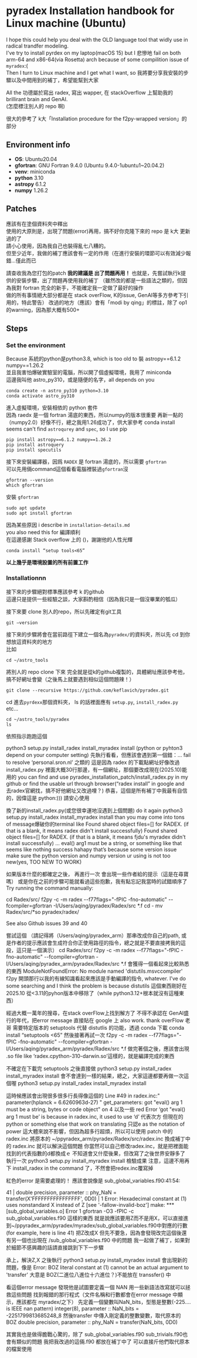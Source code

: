 # pyradex Installation handbook for Linux machine (Ubuntu)
I hope this could help you deal with the OLD language tool that widly use in radical trandfer modeling.  
I've try to install pyrdex on my laptop(macOS 15) but I 悲慘地 fail on both arm-64 and x86-64(via Rosetta) arch because of some compilition issue of `myradex`:(  
Then I turn to Linux machine and I get what I want, so 我將要分享我安裝的步驟以及中間用到的補丁，希望能幫到大家  

All the 功德屬於寫出 radex, 寫出 wapper, 在 stackOverflow 上幫助我的 brillirant brain and GenAI.  
(怎麼標注別人的 repo 啊)

很大的參考了 k大「Installation procedure for the f2py-wrapped version」的部分  

## Environment info
- **OS**: Ubuntu20.04
- **gfortran**: GNU Fortran 9.4.0 (Ubuntu 9.4.0-1ubuntu1~20.04.2)
- **venv**: miniconda
- **python** 3.10
- **astropy** 6.1.2
- **numpy** 1.26.2

## Patches
應該有在塗個資料夾中釋出  
使用的大原則是，出現了問題(error)再用，搞不好你克隆下來的 repo 是 k大 更新過的了  
請小心使用，因為我自己也裝得亂七八糟的。  
但至少近年，我做的補丁應該會有一定的作用（在進行安裝的環節可以有效減少報錯...僅此而已  

請查收我為您打包的patch 
**我的建議是 出了問題再用！** 也就是，先嘗試執行k提供的安裝步驟，出了問題再使用我的補丁
（雖然改的都是一些語法之類的，但因為我對 fortran 完全的新手，不能確定我一定做了最好的操作  
做的所有事情絕大部分都是在 stack overFlow, K的issue, GenAI等多方參考下引用的，特此警告）
改過的地方（應該）會有「modi by qing」的標註，除了 op1的warning，因為那大概有500+

## Steps
### Set the environment
Because 系統的python是python3.8, which is too old to 裝 astropy==6.1.2 numpy==1.26.2  
並且我害怕爆破實驗室的電腦，所以開了個虛擬環境，我用了 miniconda  
這邊我叫他 astro_py310，或是隨便的名字，all depends on you
```
conda create -n astro_py310 python=3.10
conda activate astro_py310
```

進入虛擬環境，安裝相依的 python 套件  
因為 raedx 是一個 fortran 湯底的東西，所以numpy的版本很重要
再新一點的（numpy2.0）好像不行，總之我用1.26成功了，供大家參考
conda install seems can't find `astroqurey` and `spec`, so I use pip
```
pip install astropy==6.1.2 numpy==1.26.2
pip install astroquery
pip install specutils
```

接下來安裝編譯器，因爲 `RADEX` 是 fortran 湯底的，所以需要 `gfortran`  
可以先用倆command這個看看電腦裡裝過`gfortran`沒
```
gfortran --version
which gfortran
```

安裝 `gfortran`
```
sudo apt update
sudo apt install gfortran
```

因為某些原因 i describe in `installation-details.md`  
you also need this for 編譯順利  
在這邊感謝 Stack overflow 上的 ()，謝謝他的人性光輝  
```
conda install “setup tools<65”
```
**以上幾乎是環境設置的所有前置工作**

### Installationnn
接下來的步驟絕對標準應該參考 k 的github  
這邊只是提供一些經驗之談，大家斟酌相信（因為我只是一個沒畢業的瓠瓜） 

接下來要 clone 別人的repo，所以先確定有git工具  
```
git —version
```
接下來的步驟將會在當前路徑下建立一個名為`pyradex/`的資料夾，所以先 cd 到你想放這資料夾的地方  
比如
```
cd ~/astro_tools
```

將別人的 repo clone 下來
完全就是從k的github複製的，具體網址應該參考他，搞不好網址會變（之後馬上就要遇到相似這個問題辣！）
```
git clone --recursive https://github.com/keflavich/pyradex.git
```

cd 進去`pyrdexx`那個資料夾，
ls 的話裡面應有 `setup.py`, `install_radex.py` etc...
```
cd ~/astro_tools/pyradex
ls
```

依照指示跑跑這個

python3 setup.py install_radex install_myradex install (python or pyhton3 depend on your computer setting) 先執行看看，但應該會遇到第一個錯：... fail to resolve ‘personal.sron.nl’ 之類的 這是因為 radex 的下載點網址好像改過 install_radex.py 裡面大概30行那邊，有一個網址，那個要改成現在(2025.10)能用的 you can find and use pyradex_installation_patch/install_radex.py in my github or find the usable url through browser(“radex install” in google and 去radex官網找，搞不好他網址又改過哩？) 恭喜，這個是所有補丁中我最有自信的，因偉這是 python:))) 請安心使用

換了新的install_radex.py(或您很幸運地沒遇到上個問題) do it again python3 setup.py install_radex install_myradex install than you may come into tons of message爆破你的terminal like Found shared object files=[] for RADEX.  (if that is a blank, it means radex didn't install successfully) Found shared object files=[] for RADEX.  (if that is a blank, it means fjdu's myradex didn't install successfully) … eval() arg1 must be a string, or something like that seems like nothing success hahapy that’s because some version issue make sure the python version and numpy version ur using is not too new(yes, TOO NEW TO WORK)

如果版本什麼的都確定之後， 再進行一次 會出現一些作者給的提示（這是在尋寶嗎） 或是你在之前的步驟可能就看過這些抱歉，我有點忘記我當時的試錯順序了 Try running the command manually:

cd Radex/src/ f2py -c -m radex --f77flags="-fPIC -fno-automatic" --fcompiler=gfortran -I/Users/aqing/pyradex/Radex/src *.f cd - mv Radex/src/*so pyradex/radex/

See also Github issues 39 and 40

嘗試這個 （請記得將（Users/aqing/pyradex_arm）那串改成你自己的path, 或是作者的提示應該會生成符合你正使用路徑的指令，總之就是不要直接拷我的這段，這只是一個演示） cd Radex/src/ f2py -c -m radex --f77flags="-fPIC -fno-automatic" --fcompiler=gfortran -I/Users/aqing/pyradex_arm/pyradex/Radex/src *.f 會獲得一個看起來比較熟悉的東西 ModuleNotFoundError: No module named 'distutils.msvccompiler' f2py 開頭那行以我的有線知識看起來應該是手動編譯的指令, whatever. I’ve do some searching and I think the problem is because distutils 這個東西剛好在2025.10 從<3.11的pyhon版本中移除了（while python3.12+根本就沒有這種東西）

經過大概一萬年的搜尋，在stack overFlow上找到解方了 不得不承認在 GenAI盛行的年代，把error message 直接貼在 google 上 also work. thank overFlow 老哥 需要特定版本的 setuptools 代替 distutlis 的功能，透過 conda 下載 conda install “setuptools <65” 然後接著再試一次 f2py -c -m radex --f77flags="-fPIC -fno-automatic" --fcompiler=gfortran -I/Users/aqing/pyradex_arm/pyradex/Radex/src *.f 做完著個之後，應該會出現 .so file like ‘radex.cpython-310-darwin.so’這樣的，就是編譯完成的東西

不確定在下載完 setuptools 之後直接做 python3 setup.py install_radex install_myradex install 會不會達到一樣的結果，總之，大家這邊都要再做一次這個喔 python3 setup.py install_radex install_myradex install

這時候應該會出現很多很多行長得像這個的 Line #49 in radex.inc:" parameter(hplanck = 6.6260963d-27) " get_parameters: got "eval() arg 1 must be a string, bytes or code object" on 4 以及一些 red Error ‘got "eval() arg 1 must be’ is because in radex.inc, it used to use ‘d’ 代表次方 但現在的 python or something else that work on translating 只認e as the notation of power 這大體來說不影響，但因為超多行超煩，所以可以使用 patch 中的 radex.inc 將原本的 ~/ppyradex_arm/pyradex/Radex/src/radex.inc 換成補丁中的 radex.inc 就可以解決這個問題 你當然可以自己修改radex.inc，就是把裡面能找到的代表指數的d都換成ｅ 不知道會又什麼後果，但改寫了之後世界安靜多了 執行一次 python3 setup.py install_myradex install
檢驗成果
注意，這邊不用再下 install_radex in the command 了，不然會把redex.inc覆寫掉

紅色的error 是需要處理的！ 應該會說像是 sub_global_variables.f90:41:54:

41 | double precision, parameter :: phy_NaN = transfer(X'FFFFFFFFFFFFFFFF', 0D0) | 1 Error: Hexadecimal constant at (1) uses nonstandard X instead of Z [see '-fallow-invalid-boz'] make: *** [sub_global_variables.o] Error 1 gfortran -O3 -fPIC -c sub_global_variables.f90 這樣的東西 就是說應該要用Z而不是用X，可以直接進到~/ppyradex_arm/pyradex/myradex/sub_global_variables.f90中對應的行數(for example, here is line 41) 把Z改成X 但先不要急，因為會發現改完這個後還有另一個也出現在 /sub_global_variables.f90 中的問題 我一起做了補丁，如果對於細節不感興趣的話請直接跳到下下一步驟

承上，解決Z,X 之後執行 python3 setup.py install_myradex install 會出現新的問題，像是 Error: BOZ literal constant at (1) cannot be an actual argument to 'transfer' 大意是 BOZ(二進位八進位十六進位？)不能放在 transsfer() 中

看這個error message 發現他是試圖要定義一個 NAN 用一些新語法改寫就可以拯救這些問題 找到報錯的那行程式（文件名稱和行數都會在error message 中顯示，應該都在 myradex/之下） 先定義一個變數叫NaN_bits，型態是整數(-225.... is IEEE nan pattern) integer(8), parameter :: NaN_bits = -2251799813685248_8 然後transfer 中傳入剛定義的整數變數，取代原本的BOZ double precision, parameter :: phy_NaN = transfer(NaN_bits, 0D0)

其實我也是做得膽戰心驚的，除了 sub_global_variables.f90 sub_trivials.f90也會有類似的問題 我把我改過的這倆.f90 都放在補丁中了 可以直接斤他們取代原本的檔案使用
